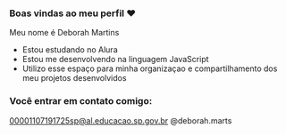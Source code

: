 ### Boas vindas ao meu perfil ❤️

Meu nome é Deborah Martins 

- Estou estudando no Alura
- Estou me desenvolvendo na linguagem JavaScript
- Utilizo esse espaço para minha organizaçao e compartilhamento dos meu projetos desenvolvidos 

### Você entrar em contato comigo: 

00001107191725sp@al.educacao.sp.gov.br
@deborah.marts
